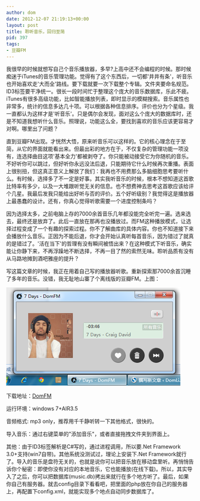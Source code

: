 ```yaml
---
author: dom
date: 2012-12-07 21:19:13+00:00
layout: post
title: 聆听音乐，回归至简
pid: 397
tags:
- 豆瓣FM
---
```


我很早的时候就想写自己个音乐播放器，多早?上高中还不会编程的时候。那时候痴迷于iTunes的音乐管理功能。觉得有了这个东西后，一切都'井井有条'，听音乐也开始喜欢走'大而全'路线。要下载就要一次下载整个专辑。文件夹要命名规范。ID3标签要干净统一。很长一段时间忙于整理这个庞大的音乐数据库，乐此不疲。iTunes有很多高级功能，比如智能播放列表，即时显示的模糊搜索。音乐属性也非常多，统计的信息多达几十项。可以根据各种信息排序。评价也分为个星级。我一直都认为这样才是'听音乐'。只是偶尔会发现，面对这么个庞大的数据库时，还是不知道我想听什么音乐。照理说，功能这么全，要找到喜欢的音乐应该更容易才对啊。哪里出了问题？

直到豆瓣FM出现。才恍然大悟，原来听音乐可以这样的。它的核心理念在于至简，从它的界面就能看出来。但最出彩的地方在于，不仅复杂的管理功能一项没有，连选择曲目这项'基本全力'都被剥夺了。你只能被动接受它为你随机的音乐。不好听你可以跳过，但好听你永远没法后退，只能期待它什么时候再次重播。表面上很别扭，但这真正意义上解放了我们：我再也不用费那么多脑细胞思考要听什么。有时候，选择多了不一定是好事。其实我听音乐的时候，根本不想知道这首歌比特率有多少，以及一大堆跟听觉无关的信息。也不想费神去思考这首歌应该给评个几星。我最后发我只能给出好听与否的评价。五个好听级别？我觉得这是播放器上最愚蠢的设计。还有，你真心觉得听歌需要一个进度控制条吗？

因为选择太多，之前电脑上存的7000余首音乐几年都没能完全听完一遍。选来选去，最终还是放弃了。此后一直放在那再也没播放过。而FM这种播放模式，让选择过程变成了一个有趣的探索过程。你不了解曲库的具体内容。你也不知道接下来会播放什么音乐。正因为不能后退，你才会开始认真听每首音乐，因为错过了就真的是错过了。'活在当下'的哲理有没有瞬间被悟出来？在这种模式下听音乐，确实能让你静下来，不再浮躁地不断选择，不再一目了然的索然无味。聆听品质有没有从马路地摊到酒吧雅座的提升？

写这篇文章的时候，我正在用着自己写的播放器听歌。重新探索那7000余首沉睡了多年的音乐。没错，我无耻地山寨了个离线版的豆瓣FM。上图：

[![DomFM](/uploads/2012/12/DomFM.png)](/uploads/2012/12/DomFM.png)

下载地址：[DomFM](/uploads/2012/12/DomFM.rar)

运行环境：windows 7+AIR3.5

音频格式: mp3 only，推荐用千千静听转一下其他格式，很快的。

导入音乐：通过右键菜单的"添加音乐"，或者直接拖拽文件夹到界面上。

其他：由于ID3标签解析是C#写的，通过进程调用，所以要.Net Framework 3.0+支持(win7自带)。其他系统没测试过，理论上安装下.Net Framework就行了。导入的音乐是盘符无关的，也就是说你可以把音乐放在移动盘里听。再悄悄告诉你个秘密：即使你没有对应的本地音乐，它也能播放(在线下载)。所以，其实导入了之后，你可以把数据库(music.db)拷出来就行在多个地方听了。最后，如果你自己有服务器。就去config目录下看看吧，把里面的php放在你自己的服务器上，再配置下config.xml，就能实现多个地点自动同步数据库了。


